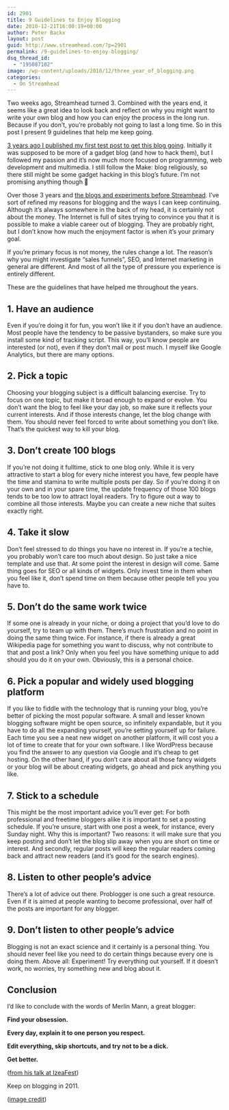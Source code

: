 ```yaml
---
id: 2901
title: 9 Guidelines to Enjoy Blogging
date: 2010-12-21T16:00:19+00:00
author: Peter Backx
layout: post
guid: http://www.streamhead.com/?p=2901
permalink: /9-guidelines-to-enjoy-blogging/
dsq_thread_id:
  - "195087102"
image: /wp-content/uploads/2010/12/three_year_of_blogging.png
categories:
  - On Streamhead
---
```

Two weeks ago, Streamhead turned 3. Combined with the years end, it seems like a great idea to look back and reflect on why you might want to write your own blog and how you can enjoy the process in the long run. Because if you don&#8217;t, you&#8217;re probably not going to last a long time. So in this post I present 9 guidelines that help me keep going.

<!--more-->

<a title="Streamhead's Hello World" href="http://www.streamhead.com/hello-world/" target="_blank">3 years ago I published my first test post to get this blog going</a>. Initially it was supposed to be more of a gadget blog (and how to hack them), but I followed my passion and it&#8217;s now much more focused on programming, web development and multimedia. I still follow the Make: blog religiously, so there still might be some gadget hacking in this blog&#8217;s future. I&#8217;m not promising anything though 🙂

Over those 3 years and <a title="Peter's history on the net" href="http://www.streamhead.com/short-history-digital/" target="_blank">the blogs and experiments before Streamhead</a>. I&#8217;ve sort of refined my reasons for blogging and the ways I can keep continuing. Although it&#8217;s always somewhere in the back of my head, it is certainly not about the money. The Internet is full of sites trying to convince you that it is possible to make a viable career out of blogging. They are probably right, but I don&#8217;t know how much the enjoyment factor is when it&#8217;s your primary goal.

If you&#8217;re primary focus is not money, the rules change a lot. The reason&#8217;s why you might investigate &#8220;sales funnels&#8221;, SEO, and Internet marketing in general are different. And most of all the type of pressure you experience is entirely different.

These are the guidelines that have helped me throughout the years.

## 1. **Have an audience**

<div>
  <strong> </strong> Even if you&#8217;re doing it for fun, you won&#8217;t like it if you don&#8217;t have an audience. Most people have the tendency to be passive bystanders, so make sure you install some kind of tracking script. This way, you&#8217;ll know people are interested (or not), even if they don&#8217;t mail or post much. I myself like Google Analytics, but there are many options.
</div>

## 2. **Pick a topic**

<div>
  Choosing your blogging subject is a difficult balancing exercise. Try to focus on one topic, but make it broad enough to expand or evolve. You don&#8217;t want the blog to feel like your day job, so make sure it reflects your current interests. And if those interests change, let the blog change with them. You should never feel forced to write about something you don&#8217;t like. That&#8217;s the quickest way to kill your blog.
</div>

## 3. **Don&#8217;t create 100 blogs**

<div>
  If you&#8217;re not doing it fulltime, stick to one blog only. While it is very attractive to start a blog for every niche interest you have, few people have the time and stamina to write multiple posts per day. So if you&#8217;re doing it on your own and in your spare time, the update frequency of those 100 blogs tends to be too low to attract loyal readers. Try to figure out a way to combine all those interests. Maybe you can create a new niche that suites exactly right.
</div>

## 4. **Take it slow**

<div>
  Don&#8217;t feel stressed to do things you have no interest in. If you&#8217;re a techie, you probably won&#8217;t care too much about design. So just take a nice template and use that. At some point the interest in design will come. Same thing goes for SEO or all kinds of widgets. Only invest time in them when you feel like it, don&#8217;t spend time on them because other people tell you you have to.
</div>

## 5. **Don&#8217;t do the same work twice**

<div>
  If some one is already in your niche, or doing a project that you&#8217;d love to do yourself, try to team up with them. There&#8217;s much frustration and no point in doing the same thing twice. For instance, if there is already a great Wikipedia page for something you want to discuss, why not contribute to that and post a link? Only when you feel you have something unique to add should you do it on your own. Obviously, this is a personal choice.
</div>

## **6. Pick a popular and widely used blogging platform**

<div>
  If you like to fiddle with the technology that is running your blog, you&#8217;re better of picking the most popular software. A small and lesser known blogging software might be open source, so infinitely expandable, but it you have to do all the expanding yourself, you&#8217;re setting yourself up for failure. Each time you see a neat new widget on another platform, it will cost you a lot of time to create that for your own software. I like WordPress because you find the answer to any question via Google and it&#8217;s cheap to get hosting. On the other hand, if you don&#8217;t care about all those fancy widgets or your blog will be about creating widgets, go ahead and pick anything you like.
</div>

## 7. **Stick to a schedule**

<div>
  This might be the most important advice you&#8217;ll ever get: For both professional and freetime bloggers alike it is important to set a posting schedule. If you&#8217;re unsure, start with one post a week, for instance, every Sunday night. Why this is important? Two reasons: it will make sure that you keep posting and don&#8217;t let the blog slip away when you are short on time or interest. And secondly, regular posts will keep the regular readers coming back and attract new readers (and it&#8217;s good for the search engines).
</div>

## 8. **Listen to other people&#8217;s advice**

<div>
  There&#8217;s a lot of advice out there. Problogger is one such a great resource. Even if it is aimed at people wanting to become professional, over half of the posts are important for any blogger.
</div>

## 9. **Don&#8217;t listen to other people&#8217;s advice**

<div>
  Blogging is not an exact science and it certainly is a personal thing. You should never feel like you need to do certain things because every one is doing them. Above all: Experiment! Try everything out yourself. If it doesn&#8217;t work, no worries, try something new and blog about it.
</div>

## Conclusion

I&#8217;d like to conclude with the words of Merlin Mann, a great blogger:
  
**Find your obsession.** 
  
**Every day, explain it to one person you respect.** 
  
**Edit everything, skip shortcuts, and try not to be a dick.**
  
**Get better.**
  
(<a title="Merlin Mann at IzeaFest" href="http://www.ustream.tv/recorded/708831" target="_blank">from his talk at IzeaFest</a>)
  
Keep on blogging in 2011.

(<a title="three feet" href="http://www.flickr.com/photos/sillydog/72697229/" target="_blank">image credit</a>)

<!-- AddThis Advanced Settings generic via filter on the_content -->

<!-- AddThis Share Buttons generic via filter on the_content -->